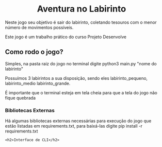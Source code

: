 <!DOCTYPE html>
<html lang="pt-BR">
<head>
    <meta charset="UTF-8">
    <meta name="viewport" content="width=device-width, initial-scale=1.0">
</head>
<body>
    <h1 align=center> Aventura no Labirinto </h1>
    <p>Neste jogo seu objetivo é sair do labirinto, coletando tesouros com o menor número 
        de movimentos possíveis.</p>
    <p>Este jogo é um trabalho prático do curso Projeto Desenvolve</p>
    <h2>Como rodo o jogo?</h2>
    <p>Simples, na pasta raiz do jogo no terminal digite python3 main.py "nome do 
        labirinto"</p>
    <p>Possuímos 3 labirintos a sua disposição, sendo eles labirinto_pequeno, labirinto_medio 
        labirinto_grande.
    </p>
    <p>É importante que o terminal esteja em tela cheia para que a tela do jogo não fique quebrada</p>
    <h3>Bibliotecas Externas</h3>
    <p>Há algumas bibliotecas externas necessárias para execução do jogo que estão listadas em requirements.txt, para baixá-las digite pip install -r requirements.txt</p>

    <h2>Interface de CLI</h2>
</body>
</html>
